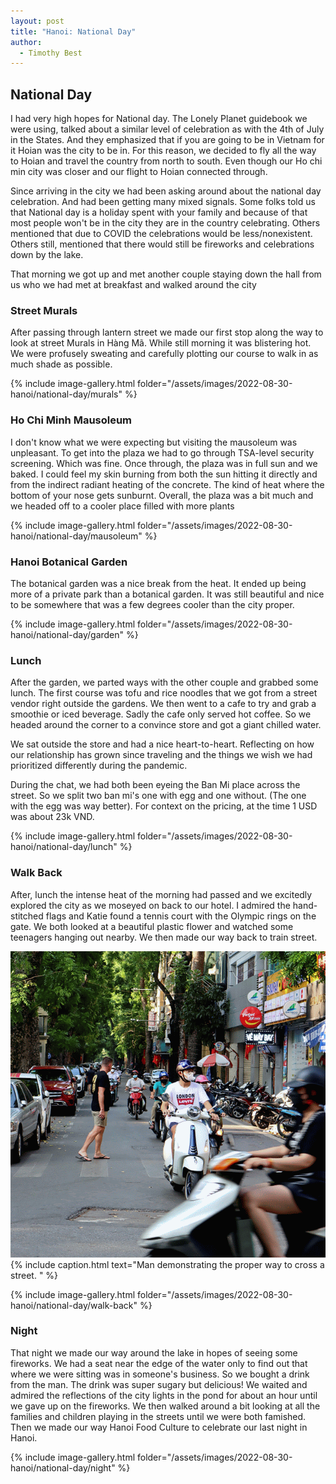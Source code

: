 ```yaml
---
layout: post
title: "Hanoi: National Day"
author:
  - Timothy Best
---
```


## National Day

I had very high hopes for National day. The Lonely Planet guidebook we were using, talked about a similar level of celebration as with the 4th of July in the States. And they emphasized that if you are going to be in Vietnam for it Hoian was the city to be in. For this reason, we decided to fly all the way to Hoian and travel the country from north to south. Even though our Ho chi min city was closer and our flight to Hoian connected through.

Since arriving in the city we had been asking around about the national day celebration. And had been getting many mixed signals. Some folks told us that National day is a holiday spent with your family and because of that most people won't be in the city they are in the country celebrating. Others mentioned that due to COVID the celebrations would be less/nonexistent. Others still, mentioned that there would still be fireworks and celebrations down by the lake.

That morning we got up and met another couple staying down the hall from us who we had met at breakfast and walked around the city

### Street Murals

After passing through lantern street we made our first stop along the way to look at street Murals in Hàng Mã. While still morning it was blistering hot. We were profusely sweating and carefully plotting our course to walk in as much shade as possible.

{% include image-gallery.html folder="/assets/images/2022-08-30-hanoi/national-day/murals" %}

### Ho Chi Minh Mausoleum

I don't know what we were expecting but visiting the mausoleum was unpleasant. To get into the plaza we had to go through TSA-level security screening. Which was fine. Once through, the plaza was in full sun and we baked. I could feel my skin burning from both the sun hitting it directly and from the indirect radiant heating of the concrete. The kind of heat where the bottom of your nose gets sunburnt. Overall, the plaza was a bit much and we headed off to a cooler place filled with more plants

{% include image-gallery.html folder="/assets/images/2022-08-30-hanoi/national-day/mausoleum" %}

### Hanoi Botanical Garden

The botanical garden was a nice break from the heat. It ended up being more of a private park than a botanical garden. It was still beautiful and nice to be somewhere that was a few degrees cooler than the city proper.

{% include image-gallery.html folder="/assets/images/2022-08-30-hanoi/national-day/garden" %}

### Lunch

After the garden, we parted ways with the other couple and grabbed some lunch. The first course was tofu and rice noodles that we got from a street vendor right outside the gardens. We then went to a cafe to try and grab a smoothie or iced beverage. Sadly the cafe only served hot coffee. So we headed around the corner to a convince store and got a giant chilled water.

We sat outside the store and had a nice heart-to-heart. Reflecting on how our relationship has grown since traveling and the things we wish we had prioritized differently during the pandemic.

During the chat, we had both been eyeing the Ban Mi place across the street. So we split two ban mi's one with egg and one without. (The one with the egg was way better). For context on the pricing, at the time 1 USD was about 23k VND.

{% include image-gallery.html folder="/assets/images/2022-08-30-hanoi/national-day/lunch" %}

### Walk Back

After, lunch the intense heat of the morning had passed and we excitedly explored the city as we moseyed on back to our hotel. I admired the hand-stitched flags and Katie found a tennis court with the Olympic rings on the gate. We both looked at a beautiful plastic flower and watched some teenagers hanging out nearby. We then made our way back to train street.

![man looking at his cell phone while walking between many motorbikes](/assets/images/2022-08-30-hanoi/ezgif-4-e46a02cc22.gif)
{% include caption.html text="Man demonstrating the proper way to cross a street. " %}

{% include image-gallery.html folder="/assets/images/2022-08-30-hanoi/national-day/walk-back" %}

### Night

That night we made our way around the lake in hopes of seeing some fireworks. We had a seat near the edge of the water only to find out that where we were sitting was in someone's business. So we bought a drink from the man. The drink was super sugary but delicious! We waited and admired the reflections of the city lights in the pond for about an hour until we gave up on the fireworks. We then walked around a bit looking at all the families and children playing in the streets until we were both famished. Then we made our way Hanoi Food Culture to celebrate our last night in Hanoi.

{% include image-gallery.html folder="/assets/images/2022-08-30-hanoi/national-day/night" %}
